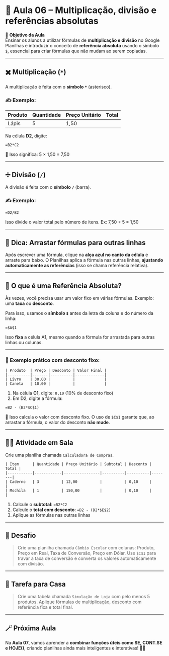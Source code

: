 # 📘 Aula 06 – Multiplicação, divisão e referências absolutas

🎯 **Objetivo da Aula**  
Ensinar os alunos a utilizar fórmulas de **multiplicação e divisão** no Google Planilhas e introduzir o conceito de **referência absoluta** usando o símbolo `$`, essencial para criar fórmulas que não mudam ao serem copiadas.

---

## ✖️ Multiplicação (`*`)

A multiplicação é feita com o **símbolo `*`** (asterisco).

### ✍️ Exemplo:

| Produto | Quantidade | Preço Unitário | Total |
| ------- | ---------- | -------------- | ----- |
| Lápis   | 5          | 1,50           |       |

Na célula **D2**, digite:

```excel
=B2*C2
```

🧠 Isso significa: 5 × 1,50 = 7,50

------

## ➗ Divisão (`/`)

A divisão é feita com o **símbolo `/`** (barra).

### ✍️ Exemplo:

```excel
=D2/B2
```

Isso divide o valor total pelo número de itens. Ex: 7,50 ÷ 5 = 1,50

------

## 📌 Dica: Arrastar fórmulas para outras linhas

Após escrever uma fórmula, clique na **alça azul no canto da célula** e arraste para baixo. O Planilhas aplica a fórmula nas outras linhas, **ajustando automaticamente as referências** (isso se chama referência relativa).

------

## 📍 O que é uma Referência Absoluta?

Às vezes, você precisa usar um valor fixo em várias fórmulas. Exemplo: uma **taxa** ou **desconto**.

Para isso, usamos o **símbolo `$`** antes da letra da coluna e do número da linha:

```excel
=$A$1
```

Isso **fixa** a célula A1, mesmo quando a fórmula for arrastada para outras linhas ou colunas.

------

### 🎯 Exemplo prático com desconto fixo:

```
| Produto  | Preço | Desconto | Valor Final |
|----------|-------|----------|-------------|
| Livro    | 30,00 |          |             |
| Caneta   | 10,00 |          |             |
```

1. Na célula **C1**, digite: `0,10` (10% de desconto fixo)
2. Em D2, digite a fórmula:

```excel
=B2 - (B2*$C$1)
```

🧠 Isso calcula o valor com desconto fixo. O uso de `$C$1` garante que, ao arrastar a fórmula, o valor do desconto **não mude**.

------

## 👨‍🏫 Atividade em Sala

Crie uma planilha chamada `Calculadora de Compras`.

```
| Item      | Quantidade | Preço Unitário | Subtotal | Desconto | Total |
|-----------|------------|----------------|----------|----------|--------|
| Caderno   | 3          | 12,00          |          | 0,10     |        |
| Mochila   | 1          | 150,00         |          | 0,10     |        |
```

1. Calcule o **subtotal**: `=B2*C2`
2. Calcule o **total com desconto**: `=D2 - (D2*$E$2)`
3. Aplique as fórmulas nas outras linhas

------

## 📝 Desafio

> Crie uma planilha chamada `Câmbio Escolar` com colunas: Produto, Preço em Real, Taxa de Conversão, Preço em Dólar.
>  Use `$C$1` para travar a taxa de conversão e converta os valores automaticamente com divisão.

------

## 📌 Tarefa para Casa

> Crie uma tabela chamada `Simulação de Loja` com pelo menos 5 produtos.
>  Aplique fórmulas de multiplicação, desconto com referência fixa e total final.

------

## 🪄 Próxima Aula

Na **Aula 07**, vamos aprender a **combinar funções úteis como SE, CONT.SE e HOJE()**, criando planilhas ainda mais inteligentes e interativas! 🧠📆

